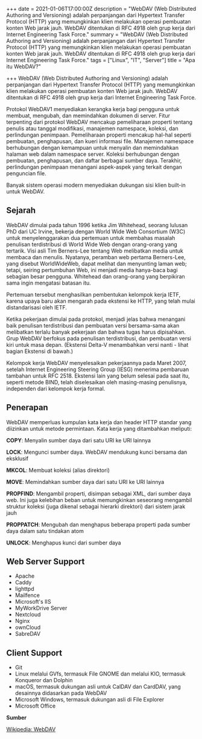+++
date = 2021-01-06T17:00:00Z
description = "WebDAV (Web Distributed Authoring and Versioning) adalah perpanjangan dari Hypertext Transfer Protocol (HTTP) yang memungkinkan klien melakukan operasi pembuatan konten Web jarak jauh. WebDAV ditentukan di RFC 4918 oleh grup kerja dari Internet Engineering Task Force."
summary = "WebDAV (Web Distributed Authoring and Versioning) adalah perpanjangan dari Hypertext Transfer Protocol (HTTP) yang memungkinkan klien melakukan operasi pembuatan konten Web jarak jauh. WebDAV ditentukan di RFC 4918 oleh grup kerja dari Internet Engineering Task Force."
tags = ["Linux", "IT", "Server"]
title = "Apa itu WebDAV?"

+++
WebDAV (Web Distributed Authoring and Versioning) adalah perpanjangan dari Hypertext Transfer Protocol (HTTP) yang memungkinkan klien melakukan operasi pembuatan konten Web jarak jauh. WebDAV ditentukan di RFC 4918 oleh grup kerja dari Internet Engineering Task Force.

Protokol WebDAV1 menyediakan kerangka kerja bagi pengguna untuk membuat, mengubah, dan memindahkan dokumen di server. Fitur terpenting dari protokol WebDAV mencakup pemeliharaan properti tentang penulis atau tanggal modifikasi, manajemen namespace, koleksi, dan perlindungan penimpaan. Pemeliharaan properti mencakup hal-hal seperti pembuatan, penghapusan, dan kueri informasi file. Manajemen namespace berhubungan dengan kemampuan untuk menyalin dan memindahkan halaman web dalam namespace server. Koleksi berhubungan dengan pembuatan, penghapusan, dan daftar berbagai sumber daya. Terakhir, perlindungan penimpaan menangani aspek-aspek yang terkait dengan penguncian file.

Banyak sistem operasi modern menyediakan dukungan sisi klien built-in untuk WebDAV.

## Sejarah

WebDAV dimulai pada tahun 1996 ketika Jim Whitehead, seorang lulusan PhD dari UC Irvine, bekerja dengan World Wide Web Consortium (W3C) untuk menyelenggarakan dua pertemuan untuk membahas masalah penulisan terdistribusi di World Wide Web dengan orang-orang yang tertarik. Visi asli Tim Berners-Lee tentang Web melibatkan media untuk membaca dan menulis. Nyatanya, peramban web pertama Berners-Lee, yang disebut WorldWideWeb, dapat melihat dan menyunting laman web; tetapi, seiring pertumbuhan Web, ini menjadi media hanya-baca bagi sebagian besar pengguna. Whitehead dan orang-orang yang berpikiran sama ingin mengatasi batasan itu.

Pertemuan tersebut menghasilkan pembentukan kelompok kerja IETF, karena upaya baru akan mengarah pada ekstensi ke HTTP, yang telah mulai distandarisasi oleh IETF.

Ketika pekerjaan dimulai pada protokol, menjadi jelas bahwa menangani baik penulisan terdistribusi dan pembuatan versi bersama-sama akan melibatkan terlalu banyak pekerjaan dan bahwa tugas harus dipisahkan. Grup WebDAV berfokus pada penulisan terdistribusi, dan pembuatan versi kiri untuk masa depan. (Ekstensi Delta-V menambahkan versi nanti - lihat bagian Ekstensi di bawah.)

Kelompok kerja WebDAV menyelesaikan pekerjaannya pada Maret 2007, setelah Internet Engineering Steering Group (IESG) menerima pembaruan tambahan untuk RFC 2518. Ekstensi lain yang belum selesai pada saat itu, seperti metode BIND, telah diselesaikan oleh masing-masing penulisnya, independen dari kelompok kerja formal.

## Penerapan

WebDAV memperluas kumpulan kata kerja dan header HTTP standar yang diizinkan untuk metode permintaan. Kata kerja yang ditambahkan meliputi:

**COPY**: 
Menyalin sumber daya dari satu URI ke URI lainnya

**LOCK**: 
Mengunci sumber daya. WebDAV mendukung kunci bersama dan eksklusif

**MKCOL**: 
Membuat koleksi (alias direktori)

**MOVE**: 
Memindahkan sumber daya dari satu URI ke URI lainnya

**PROPFIND**: 
Mengambil properti, disimpan sebagai XML, dari sumber daya web. Ini juga kelebihan beban untuk memungkinkan seseorang mengambil struktur koleksi (juga dikenal sebagai hierarki direktori) dari sistem jarak jauh

**PROPPATCH**: 
Mengubah dan menghapus beberapa properti pada sumber daya dalam satu tindakan atom

**UNLOCK**: 
Menghapus kunci dari sumber daya

## Web Server Support

* Apache
* Caddy
* lighttpd
* Mailfence
* Microsoft's IIS
* MyWorkDrive Server
* Nextcloud
* Nginx
* ownCloud
* SabreDAV

## Client Support

* Git
* Linux melalui GVfs, termasuk File GNOME dan melalui KIO, termasuk Konqueror dan Dolphin
* macOS, termasuk dukungan asli untuk CalDAV dan CardDAV, yang desainnya didasarkan pada WebDAV
* Microsoft Windows, termasuk dukungan asli di File Explorer
* Microsoft Office

**Sumber**

[Wikipedia: WebDAV](https://en.wikipedia.org/wiki/WebDAV "Wikipedia: WebDAV")